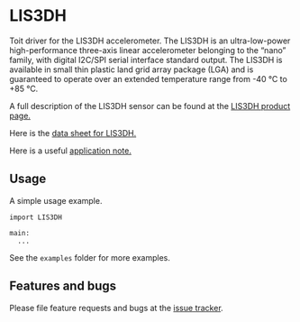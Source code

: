 # LIS3DH
Toit driver for the LIS3DH accelerometer. The LIS3DH is an ultra-low-power high-performance three-axis linear accelerometer belonging to the “nano” family, with digital I2C/SPI serial interface standard output. The LIS3DH is available in small thin plastic land grid array package (LGA) and is guaranteed to operate over an extended temperature range from -40 °C to +85 °C.

A full description of the LIS3DH sensor can be found at the [LIS3DH product page.][prodpage]

Here is the [data sheet for LIS3DH.][datasheet]

Here is a useful [application note.][appnote]

## Usage

A simple usage example.

```
import LIS3DH

main:
  ...
```

See the `examples` folder for more examples.

## Features and bugs

Please file feature requests and bugs at the [issue tracker][tracker].

[tracker]: https://github.com/nilwes/LIS3DH/issues
[prodpage]: https://www.st.com/en/mems-and-sensors/lis3dh.html
[datasheet]: https://www.st.com/resource/en/datasheet/lis3dh.pdf
[appnote]: https://cdn.sparkfun.com/assets/learn_tutorials/5/9/6/LIS3DH_AppNote_DocID_18198rev1.pdf
